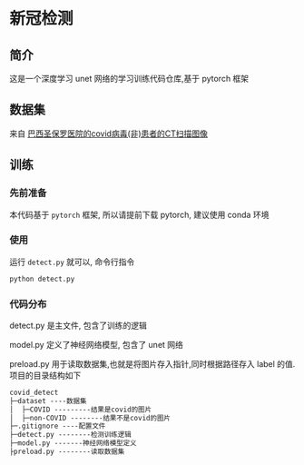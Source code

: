 # 新冠检测

## 简介

这是一个深度学习 unet 网络的学习训练代码仓库,基于 pytorch 框架

## 数据集

来自 [巴西圣保罗医院的covid病毒(非)患者的CT扫描图像](https://www.kaggle.com/datasets/plameneduardo/sarscov2-ctscan-dataset) 

## 训练

### 先前准备

本代码基于 `pytorch` 框架, 所以请提前下载 pytorch, 建议使用 conda 环境

### 使用

运行 `detect.py` 就可以, 命令行指令

```bash
python detect.py
```

### 代码分布

detect.py 是主文件, 包含了训练的逻辑

model.py 定义了神经网络模型, 包含了 unet 网络 

preload.py 用于读取数据集,也就是将图片存入指针,同时根据路径存入 label 的值. 项目的目录结构如下
```txt
covid_detect
├─dataset ----数据集
│  ├─COVID ---------结果是covid的图片
│  ├─non-COVID --------结果不是covid的图片
├─.gitignore ----配置文件
├─detect.py --------检测训练逻辑
├─model.py -------神经网络模型定义
├preload.py --------读取数据集
```

